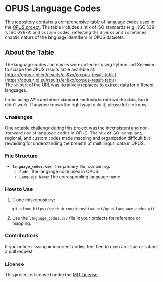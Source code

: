 # OPUS Language Codes

This repository contains a comprehensive table of language codes used in the [OPUS project](https://opus.nlpl.eu/). The table includes a mix of ISO standards (e.g., ISO 639-1, ISO 639-3) and custom codes, reflecting the diverse and sometimes chaotic nature of the language identifiers in OPUS datasets.

## About the Table

The language codes and names were collected using Python and Selenium to scrape the OPUS results table available at:
[https://opus.nlpl.eu/results/en&xx/corpus-result-table](https://opus.nlpl.eu/results/en&xx/corpus-result-table)  
The `xx` part of the URL was iteratively replaced to extract data for different languages.

I tried using APIs and other standard methods to retrieve the data, but it didn't work. If anyone knows the right way to do it, please let me know!

### Challenges

One notable challenge during this project was the inconsistent and non-standard use of language codes in OPUS. The mix of ISO-compliant, regional, and custom codes made mapping and organization difficult but rewarding for understanding the breadth of multilingual data in OPUS.

### File Structure

- **`language_codes.csv`**: The primary file, containing:
  - `Code`: The language code used in OPUS.
  - `Language Name`: The corresponding language name.

### How to Use

1. Clone this repository:
```bash
   git clone https://github.com/hiroshima-pot/opus-language-codes.git
```

2. Use the `language_codes.csv` file in your projects for reference or mapping.

### Contributions

If you notice missing or incorrect codes, feel free to open an issue or submit a pull request.

### License

This project is licensed under the [MIT License](LICENSE).
